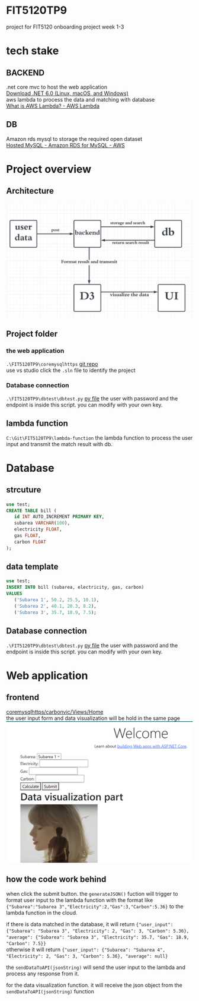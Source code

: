 # FIT5120TP9
project for FIT5120 onboarding project week 1-3  
# tech stake
## BACKEND
.net core mvc to host the web application   
[Download .NET 6.0 (Linux, macOS, and Windows)](https://dotnet.microsoft.com/en-us/download/dotnet/6.0)  
aws lambda to process the data and matching with database   
[What is AWS Lambda? - AWS Lambda](https://docs.aws.amazon.com/lambda/latest/dg/welcome.html)  

## DB
Amazon rds mysql to storage the required open dataset  
[Hosted MySQL - Amazon RDS for MySQL - AWS](https://aws.amazon.com/rds/mysql/)  
# Project overview
## Architecture
![](img/README-20230802.png)
## Project folder  
### the web application  
`.\FIT5120TP9\coremysqlhttps` [git repo](https://github.com/GreenH47/FIT5120TP9/tree/main/coremysqlhttps/carbonvic)  
use vs studio click the `.sln` file to identify the project  
### Database connection
`.\FIT5120TP9\dbtest\dbtest.py` [py file](https://github.com/GreenH47/FIT5120TP9/blob/main/dbtest/dbtest.py) 
the user with password and the endpoint is inside this script. you can modify with your own key.  
## lambda function  
`C:\Git\FIT5120TP9\lambda-function` the lambda function to process the user input and transmit the match result with db.  

# Database  
## strcuture  
```sql
use test;
CREATE TABLE bill (  
   id INT AUTO_INCREMENT PRIMARY KEY,  
   subarea VARCHAR(100),  
   electricity FLOAT,  
   gas FLOAT,  
   carbon FLOAT  
);
```
## data template
```sql
use test;
INSERT INTO bill (subarea, electricity, gas, carbon)  
VALUES  
   ('Subarea 1', 50.2, 25.5, 10.1),  
   ('Subarea 2', 40.1, 20.3, 8.2),  
   ('Subarea 3', 35.7, 18.9, 7.5);
```
## Database connection
`.\FIT5120TP9\dbtest\dbtest.py` [py file](https://github.com/GreenH47/FIT5120TP9/blob/main/dbtest/dbtest.py) 
the user with password and the endpoint is inside this script. you can modify with your own key.  

# Web application
## frontend
 [coremysqlhttps/carbonvic/Views/Home](https://github.com/GreenH47/FIT5120TP9/tree/main/coremysqlhttps/carbonvic/Views/Home)  
 the user input form and data visualization will be hold in the same page  
 ![](img/README-20230802-1.png)
## how the code work behind  
when click the submit button. the `generateJSON()` fuction will trigger to format user input to the lambda function with the format like `{"Subarea":"Subarea 3","Electricity":2,"Gas":3,"Carbon":5.36}` to the lambda function in the cloud.  

if there is data matched in the database, it will return `{"user_input": {"Subarea": "Subarea 3", "Electricity": 2, "Gas": 3, "Carbon": 5.36}, "average": {"Subarea": "Subarea 3", "Electricity": 35.7, "Gas": 18.9, "Carbon": 7.5}}`  
otherwise it will return `{"user_input": {"Subarea": "Subarea 4", "Electricity": 2, "Gas": 3, "Carbon": 5.36}, "average": null}` 

the `sendDataToAPI(jsonString)` will send the user input to the lambda and process any response from it. 

for the data visualization function. it will receive the json object from the `sendDataToAPI(jsonString)` function 
